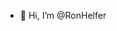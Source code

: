 - 👋 Hi, I’m @RonHelfer

<!---
RonHelfer/RonHelfer is a ✨ special ✨ repository because its `README.md` (this file) appears on your GitHub profile.
You can click the Preview link to take a look at your changes.
--->
